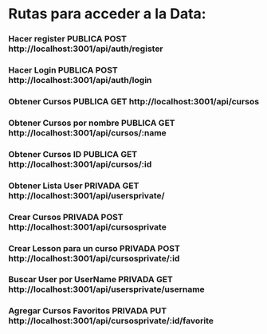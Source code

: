 # Rutas para acceder a la Data:

### Hacer register **PUBLICA** **POST** http://localhost:3001/api/auth/register

### Hacer Login **PUBLICA** **POST** http://localhost:3001/api/auth/login

### Obtener Cursos **PUBLICA** **GET** http://localhost:3001/api/cursos

### Obtener Cursos por nombre **PUBLICA** **GET** http://localhost:3001/api/cursos/:name

### Obtener Cursos ID **PUBLICA** **GET** http://localhost:3001/api/cursos/:id

### Obtener Lista User **PRIVADA** **GET** http://localhost:3001/api/usersprivate/

### Crear Cursos **PRIVADA** **POST** http://localhost:3001/api/cursosprivate

### Crear Lesson para un curso **PRIVADA** **POST** http://localhost:3001/api/cursosprivate/:id

### Buscar User por UserName **PRIVADA** **GET** http://localhost:3001/api/usersprivate/username

### Agregar Cursos Favoritos **PRIVADA** **PUT** http://localhost:3001/api/cursosprivate/:id/favorite
